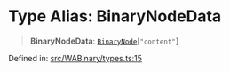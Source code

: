 # Type Alias: BinaryNodeData

> **BinaryNodeData**: [`BinaryNode`](BinaryNode.md)\[`"content"`\]

Defined in: [src/WABinary/types.ts:15](https://github.com/Fokusdotid/bail/blob/cf6cc85134e12081bc635cea02cc0eee74033a81/src/WABinary/types.ts#L15)
